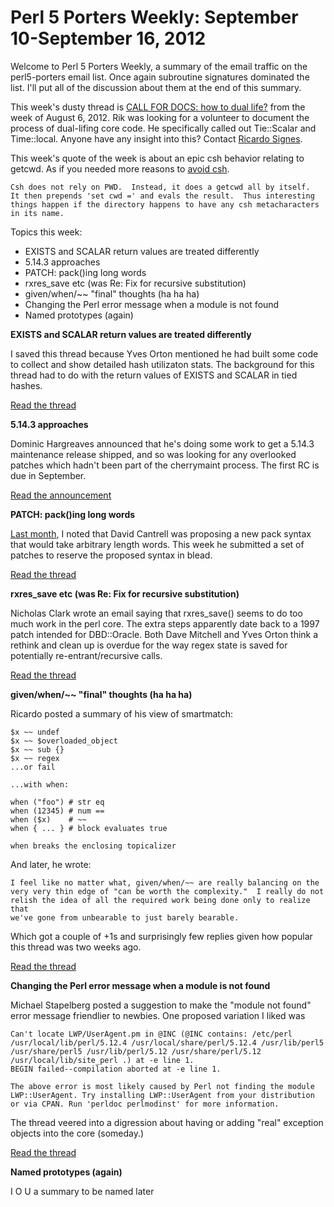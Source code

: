 Perl 5 Porters Weekly: September 10-September 16, 2012
======================================================

Welcome to Perl 5 Porters Weekly, a summary of the email traffic on
the perl5-porters email list.  Once again subroutine signatures dominated
the list. I'll put all of the discussion about them at the end of this
summary.

This week's dusty thread is [CALL FOR DOCS: how to dual life?][1] from the
week of August 6, 2012.  Rik was looking for a volunteer to document the
process of dual-lifing core code. He specifically called out Tie::Scalar and
Time::local.  Anyone have any insight into this?  Contact [Ricardo
Signes][2].

This week's quote of the week is about an epic csh behavior relating to
getcwd. As if you needed more reasons to [avoid csh][].

    Csh does not rely on PWD.  Instead, it does a getcwd all by itself.
    It then prepends 'set cwd =' and evals the result.  Thus interesting
    things happen if the directory happens to have any csh metacharacters
    in its name.
    
Topics this week:

* EXISTS and SCALAR return values are treated differently
* 5.14.3 approaches
* PATCH: pack()ing long words
* rxres_save etc (was Re: Fix for recursive substitution)
* given/when/~~ "final" thoughts (ha ha ha)
* Changing the Perl error message when a module is not found
* Named prototypes (again)

**EXISTS and SCALAR return values are treated differently**
 
I saved this thread because Yves Orton mentioned he had built some code to
collect and show detailed hash utilizaton stats.  The background for this
thread had to do with the return values of EXISTS and SCALAR in tied hashes.

[Read the thread][3]

**5.14.3 approaches**

Dominic Hargreaves announced that he's doing some work to get a 5.14.3
maintenance release shipped, and so was looking for any overlooked patches
which hadn't been part of the cherrymaint process. The first RC is due in
September.

[Read the announcement][4]

**PATCH: pack()ing long words**

[Last month][5], I noted that David Cantrell was proposing a new pack syntax that
would take arbitrary length words. This week he submitted a set of patches
to reserve the proposed syntax in blead.

[Read the thread][6]

**rxres_save etc (was Re: Fix for recursive substitution)**

Nicholas Clark wrote an email saying that rxres_save() seems to do too much
work in the perl core.  The extra steps apparently date back to a 1997 patch
intended for DBD::Oracle. Both Dave Mitchell and Yves Orton think a rethink
and clean up is overdue for the way regex state is saved for potentially
re-entrant/recursive calls.

[Read the thread][7]

**given/when/~~ "final" thoughts (ha ha ha)**

Ricardo posted a summary of his view of smartmatch:

    $x ~~ undef                                                                   
    $x ~~ $overloaded_object                                                      
    $x ~~ sub {}                                                                  
    $x ~~ regex                                                                   
    ...or fail                                                                    

    ...with when:

    when ("foo") # str eq
    when (12345) # num ==
    when ($x)    # ~~
    when { ... } # block evaluates true

    when breaks the enclosing topicalizer

And later, he wrote:

    I feel like no matter what, given/when/~~ are really balancing on the
    very very thin edge of "can be worth the complexity."  I really do not
    relish the idea of all the required work being done only to realize that
    we've gone from unbearable to just barely bearable.
    
Which got a couple of +1s and surprisingly few replies given how popular
this thread was two weeks ago. 

[Read the thread][8]
    
**Changing the Perl error message when a module is not found**

Michael Stapelberg posted a suggestion to make the "module not found" 
error message friendlier to newbies.  One proposed variation I liked was 

    Can't locate LWP/UserAgent.pm in @INC (@INC contains: /etc/perl
    /usr/local/lib/perl/5.12.4 /usr/local/share/perl/5.12.4 /usr/lib/perl5
    /usr/share/perl5 /usr/lib/perl/5.12 /usr/share/perl/5.12
    /usr/local/lib/site_perl .) at -e line 1. 
    BEGIN failed--compilation aborted at -e line 1.

    The above error is most likely caused by Perl not finding the module
    LWP::UserAgent. Try installing LWP::UserAgent from your distribution
    or via CPAN. Run 'perldoc perlmodinst' for more information.
    
The thread veered into a digression about having or adding "real" exception
objects into the core (someday.)

[Read the thread][9]

**Named prototypes (again)**

I O U a summary to be named later


[avoid csh]: http://www.faqs.org/faqs/unix-faq/shell/csh-whynot/
[1]: http://byte-me.org/perl-5-porters-weekly-august-6-august-12-2012/#5
[2]: mailto:rjbs@cpan.org
[3]: http://www.nntp.perl.org/group/perl.perl5.porters/2012/09/msg191905.html
[4]: http://www.nntp.perl.org/group/perl.perl5.porters/2012/09/msg192050.html
[5]: http://byte-me.org/perl-5-porters-weekly-august-13-august-19-2012/#1
[6]: http://www.nntp.perl.org/group/perl.perl5.porters/2012/09/msg192076.html
[7]: http://www.nntp.perl.org/group/perl.perl5.porters/2012/09/msg192287.html
[8]: http://www.nntp.perl.org/group/perl.perl5.porters/2012/09/msg192299.html
[9]: http://www.nntp.perl.org/group/perl.perl5.porters/2012/09/msg192365.html


